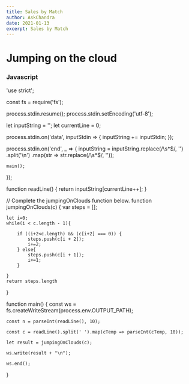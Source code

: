 ```yaml
---
title: Sales by Match
author: AskChandra
date: 2021-01-13
excerpt: Sales by Match
---
```



# Jumping on the cloud


### Javascript

'use strict';

const fs = require('fs');

process.stdin.resume();
process.stdin.setEncoding('utf-8');

let inputString = '';
let currentLine = 0;

process.stdin.on('data', inputStdin => {
    inputString += inputStdin;
});

process.stdin.on('end', _ => {
    inputString = inputString.replace(/\s*$/, '')
        .split('\n')
        .map(str => str.replace(/\s*$/, ''));

    main();
});

function readLine() {
    return inputString[currentLine++];
}

// Complete the jumpingOnClouds function below.
function jumpingOnClouds(c) {
var steps = [];
   
    let i=0;
    while(i < c.length - 1){
       
        if ((i+2<c.length) && (c[i+2] === 0)) {
            steps.push(c[i + 2]);
            i+=2;
        } else{
            steps.push(c[i + 1]);
            i+=1;
        } 
        
    }
    return steps.length

}

function main() {
    const ws = fs.createWriteStream(process.env.OUTPUT_PATH);

    const n = parseInt(readLine(), 10);

    const c = readLine().split(' ').map(cTemp => parseInt(cTemp, 10));

    let result = jumpingOnClouds(c);

    ws.write(result + "\n");

    ws.end();
}

